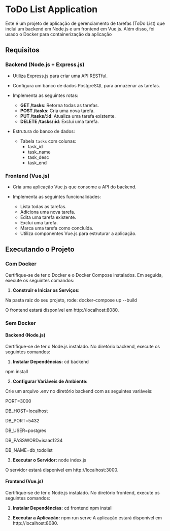 # ToDo List Application

Este é um projeto de aplicação de gerenciamento de tarefas (ToDo List) que inclui um backend em Node.js e um frontend em Vue.js. Além disso, foi usado o Docker para containerização da aplicação

## Requisitos

### Backend (Node.js + Express.js)

- Utiliza Express.js para criar uma API RESTful.
- Configura um banco de dados PostgreSQL para armazenar as tarefas.
- Implementa as seguintes rotas:

  - **GET /tasks**: Retorna todas as tarefas.
  - **POST /tasks**: Cria uma nova tarefa.
  - **PUT /tasks/:id**: Atualiza uma tarefa existente.
  - **DELETE /tasks/:id**: Exclui uma tarefa.

- Estrutura do banco de dados:
  - Tabela `tasks` com colunas:
    - task_id
    - task_name
    - task_desc
    - task_end

### Frontend (Vue.js)

- Cria uma aplicação Vue.js que consome a API do backend.
- Implementa as seguintes funcionalidades:

  - Lista todas as tarefas.
  - Adiciona uma nova tarefa.
  - Edita uma tarefa existente.
  - Exclui uma tarefa.
  - Marca uma tarefa como concluída.
  - Utiliza componentes Vue.js para estruturar a aplicação.

## Executando o Projeto

### Com Docker

Certifique-se de ter o Docker e o Docker Compose instalados. Em seguida, execute os seguintes comandos:

1. **Construir e Iniciar os Serviços**:

Na pasta raiz do seu projeto, rode:
docker-compose up --build

O frontend estará disponível em http://localhost:8080.

### Sem Docker

#### Backend (Node.js)
Certifique-se de ter o Node.js instalado. No diretório backend, execute os seguintes comandos:

1. **Instalar Dependências:**
cd backend

npm install

2. **Configurar Variáveis de Ambiente:**

Crie um arquivo .env no diretório backend com as seguintes variáveis:

PORT=3000

DB_HOST=localhost

DB_PORT=5432

DB_USER=postgres

DB_PASSWORD=isaac1234

DB_NAME=db_todolist

3. **Executar o Servidor:**
node index.js

O servidor estará disponível em http://localhost:3000.


#### Frontend (Vue.js)
Certifique-se de ter o Node.js instalado. No diretório frontend, execute os seguintes comandos:

1. **Instalar Dependências:**
cd frontend
npm install

2. **Executar a Aplicação:**
npm run serve
A aplicação estará disponível em http://localhost:8080.



